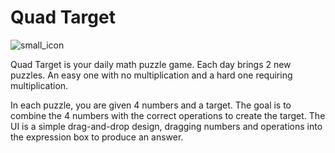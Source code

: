# Quad Target

![small_icon](https://github.com/PeckyChicken/quad-target/blob/main/logo_small.png)

Quad Target is your daily math puzzle game.
Each day brings 2 new puzzles. An easy one with no multiplication and a hard one requiring multiplication.

In each puzzle, you are given 4 numbers and a target. The goal is to combine the 4 numbers with the correct operations to create the target.
The UI is a simple drag-and-drop design, dragging numbers and operations into the expression box to produce an answer.
